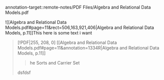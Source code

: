 annotation-target::remote-notes/PDF Files/Algebra and Relational Data Models.pdf

![[Algebra and Relational Data Models.pdf#page=11&rect=506,163,921,406|Algebra and Relational Data Models, p.11]]This here is some text i want
> [!PDF|255, 208, 0] [[Algebra and Relational Data Models.pdf#page=11&annotation=1334R|Algebra and Relational Data Models, p.11]]
> > he Sorts and Carrier Set
> 
> dsfdsf


